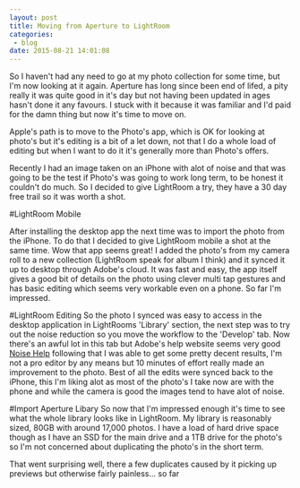 ```yaml
---
layout: post
title: Moving from Aperture to LightRoom
categories:
 - blog
date: 2015-08-21 14:01:08
---
```


So I haven't had any need to go at my photo collection for some time, but I'm now looking at it again.  Aperture has long since been end of lifed, a pity really it was quite good in it's day but not having been updated in ages hasn't done it any favours. I stuck with it because it was familiar and I'd paid for the damn thing but now it's time to move on.

Apple's path is to move to the Photo's app, which is OK for looking at photo's but it's editing is a bit of a let down, not that I do a whole load of editing but when I want to do it it's generally more than Photo's offers.

Recently I had an image taken on an iPhone with alot of noise and that was going to be the test if Photo's was going to work long term, to be honest it couldn't do much.  So I decided to give LightRoom a try, they have a 30 day free trail so it was worth a shot.

#LightRoom Mobile

After installing the desktop app the next time was to import the photo from the iPhone.  To do that I decided to give LightRoom mobile a shot at the same time.  Wow that app seems great! I added the photo's from my camera roll to a new collection (LightRoom speak for album I think) and it synced it up to desktop through Adobe's cloud.  It was fast and easy, the app itself gives a good bit of details on the photo using clever multi tap gestures and has basic editing which seems very workable even on a phone. So far I'm impressed.

#LightRoom Editing
So the photo I synced was easy to access in the desktop application in LightRooms 'Library' section, the next step was to try out the noise reduction so you move the workflow to the 'Develop' tab.  Now there's an awful lot in this tab but Adobe's help website seems very good [Noise Help](https://helpx.adobe.com/lightroom/how-to/lightroom-reduce-image-noise.html) following that I was able to get some pretty decent results, I'm not a pro editor by any means but 10 minutes of effort really made an improvement to the photo.  Best of all the edits were synced back to the iPhone, this I'm liking alot as most of the photo's I take now are with the phone and while the camera is good the images tend to have alot of noise.

#Import Aperture Libary
So now that I'm impressed enough it's time to see what the whole library looks like in LightRoom. My library is reasonably sized, 80GB with around 17,000 photos. I have a load of hard drive space though as I have an SSD for the main drive and a 1TB drive for the photo's so I'm not concerned about duplicating the photo's in the short term.

That went surprising well, there a few duplicates caused by it picking up previews but otherwise fairly painless... so far
